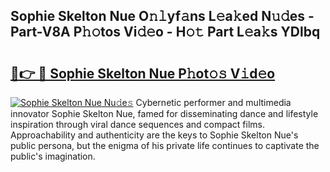 ## Sophie Skelton Nue O𝚗𝚕yf𝚊ns L𝚎a𝚔ed N𝚞𝚍es - Part-V8A P𝚑𝚘tos Vi𝚍𝚎o - H𝚘𝚝 Part L𝚎a𝚔s YDlbq

# <h2><a href="http://kf0r9k4.oniu.top/?m=Sophie+Skelton+Nue">🔗👉 🔴 Sophie Skelton Nue P𝚑ot𝚘𝚜 V𝚒d𝚎o</a></h2>

[![Sophie Skelton Nue Nu𝚍e𝚜](https://i.imgur.com/0qMVB7G.gif)](http://kf0r9k4.oniu.top/?m=Sophie+Skelton+Nue)
Cybernetic performer and multimedia innovator Sophie Skelton Nue, famed for disseminating dance and lifestyle inspiration through viral dance sequences and compact films. Approachability and authenticity are the keys to Sophie Skelton Nue's public persona, but the enigma of his private life continues to captivate the public's imagination.  

